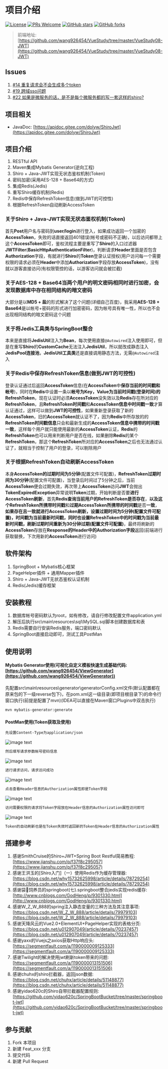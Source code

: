 # 项目介绍

[![License](https://img.shields.io/badge/license-MIT-blue.svg)](LICENSE)
[![PRs Welcome](https://img.shields.io/badge/PRs-welcome-brightgreen.svg)](https://github.com/wang926454/ShiroJwt/pulls)
[![GitHub stars](https://img.shields.io/github/stars/wang926454/ShiroJwt.svg?style=social&label=Stars)](https://github.com/wang926454/ShiroJwt)
[![GitHub forks](https://img.shields.io/github/forks/wang926454/ShiroJwt.svg?style=social&label=Fork)](https://github.com/wang926454/ShiroJwt)

> 前端地址: [https://github.com/wang926454/VueStudy/tree/master/VueStudy08-JWT](https://github.com/wang926454/VueStudy/tree/master/VueStudy08-JWT)

## Issues

1. [#14 重复请求会不会生成多个token](https://github.com/dolyw/ShiroJwt/issues/14)
2. [#19 跨域sso问题](https://github.com/dolyw/ShiroJwt/issues/19)
3. [#22 如果是微服务的话，是不是每个微服务都的写一套这样的shiro?](https://github.com/dolyw/ShiroJwt/issues/22)

## 项目相关

* JavaDoc: [https://apidoc.gitee.com/dolyw/ShiroJwt](https://apidoc.gitee.com/dolyw/ShiroJwt)

## 项目介绍

1. RESTful API
2. Maven集成Mybatis Generator(逆向工程)
3. Shiro + Java-JWT实现无状态鉴权机制(Token)
4. 密码加密(采用AES-128 + Base64的方式)
5. 集成Redis(Jedis)
6. 重写Shiro缓存机制(Redis)
7. Redis中保存RefreshToken信息(做到JWT的可控性)
8. 根据RefreshToken自动刷新AccessToken

### 关于Shiro + Java-JWT实现无状态鉴权机制(Token)

首先**Post**用户名与密码到**user/login**进行登入，如果成功返回一个加密的**AccessToken**，失败的话直接返回401错误(帐号或密码不正确)，以后访问都带上这个**AccessToken**即可，鉴权流程主要是重写了**Shiro**的入口过滤器**JWTFilter**(**BasicHttpAuthenticationFilter**)，判断请求**Header**里面是否包含**Authorization**字段，有就进行**Shiro**的**Token**登录认证授权(用户访问每一个需要权限的请求必须在**Header**中添加**Authorization**字段存放**AccessToken**)，没有就以游客直接访问(有权限管控的话，以游客访问就会被拦截)

### 关于AES-128 + Base64当两个用户的明文密码相同时进行加密，会发现数据库中存在相同结构的暗文密码

大部分是以**MD5 + 盐**的形式解决了这个问题(详细自己百度)，我采用**AES-128 + Base64**是以帐号+密码的形式进行加密密码，因为帐号具有唯一性，所以也不会出现相同结构的暗文密码这个问题

### 关于将Jedis工具类与SpringBoot整合

本来是直接将**JedisUtil**注入为**Bean**，每次使用直接`@Autowired`注入使用即可，但是在重写**Shiro**的**CustomCache**无法注入**JedisUtil**，所以就改成静态注入**JedisPool连接池**，**JedisUtil工具类**还是直接调用静态方法，无需`@Autowired`注入

### 关于Redis中保存RefreshToken信息(做到JWT的可控性)

登录认证通过后返回**AccessToken**信息(在**AccessToken**中**保存当前的时间戳和帐号**)，同时在**Redis**中设置一条以**帐号为Key，Value为当前时间戳(登录时间)**的**RefreshToken**，现在认证时必须**AccessToken**没失效以及**Redis**存在所对应的**RefreshToken**，且**RefreshToken时间戳**和**AccessToken信息中时间戳一致**才算认证通过，这样可以做到**JWT的可控性**，如果重新登录获取了新的**AccessToken**，旧的**AccessToken**就认证不了，因为**Redis**中所存放的的**RefreshToken时间戳信息**只会和最新生成的**AccessToken信息中携带的时间戳一致**，这样每个用户就只能使用最新的**AccessToken**认证，**Redis**的**RefreshToken**也可以用来判断用户是否在线，如果删除**Redis**的某个**RefreshToken**，那这个**RefreshToken**所对应的**AccessToken**之后也无法通过认证了，就相当于控制了用户的登录，可以剔除用户

### 关于根据RefreshToken自动刷新AccessToken

本身**AccessToken的过期时间为5分钟**(配置文件可配置)，**RefreshToken过期时间为30分钟**(配置文件可配置)，当登录后时间过了5分钟之后，当前**AccessToken**便会过期失效，再次带上**AccessToken**访问**JWT**会抛出**TokenExpiredException**异常说明**Token**过期，开始判断是否要**进行AccessToken刷新**，首先**Redis查询当前用户的RefreshToken是否存在**，**以及这个RefreshToken所携带时间戳**和**过期AccessToken所携带的时间戳**是否**一致**，**如果存在且一致就进行AccessToken刷新，设置过期时间为5分钟(配置文件可配置)，时间戳为当前最新时间戳，同时也设置RefreshToken中的时间戳为当前最新时间戳，刷新过期时间重新为30分钟过期(配置文件可配置)**，最终将刷新的**AccessToken**存放在**Response的Header中的Authorization字段**返回(前端进行获取替换，下次用新的**AccessToken**进行访问)

## 软件架构

1. SpringBoot + Mybatis核心框架
2. PageHelper插件 + 通用Mapper插件
3. Shiro + Java-JWT无状态鉴权认证机制
4. Redis(Jedis)缓存框架

## 安装教程

1. 数据库帐号密码默认为root，如有修改，请自行修改配置文件application.yml
2. 解压后执行src\main\resources\sql\MySQL.sql脚本创建数据库和表
3. Redis需要自行安装Redis服务，端口密码默认
4. SpringBoot直接启动即可，测试工具PostMan

## 使用说明

#### Mybatis Generator使用(可视化自定义模板快速生成基础代码:[https://github.com/wang926454/ViewGenerator](https://github.com/wang926454/ViewGenerator))

先配置src\main\resources\generator\generatorConfig.xml文件(默认配置都在原来包的下一级reverse包下)，在pom.xml这一级目录(即项目根目录下)的命令行窗口执行(前提是配置了mvn)(IDEA可以直接在Maven窗口Plugins中双击执行)
```txt
mvn mybatis-generator:generate
```

#### PostMan使用(Token获取及使用)

```txt
先设置Content-Type为application/json
```
![image text](https://docs.dolyw.com/Project/ShiroJwt/image/20181006001.PNG)
```txt
然后填写请求参数帐号密码信息
```
![image text](https://docs.dolyw.com/Project/ShiroJwt/image/20181006002.PNG)
```txt
进行请求访问，请求访问成功
```
![image text](https://docs.dolyw.com/Project/ShiroJwt/image/20181006003.PNG)
```txt
点击查看Header信息的Authorization属性即是Token字段
```
![image text](https://docs.dolyw.com/Project/ShiroJwt/image/20181006004.PNG)
```txt
访问需要权限的请求将Token字段放在Header信息的Authorization属性访问即可
```
![image text](https://docs.dolyw.com/Project/ShiroJwt/image/20181006005.PNG)
```txt
Token的自动刷新也是在Token失效时返回新的Token在Header信息的Authorization属性
```

## 搭建参考

1. 感谢SmithCruise的Shiro+JWT+Spring Boot Restful简易教程: [https://www.jianshu.com/p/f37f8c295057](https://www.jianshu.com/p/f37f8c295057)
2. 感谢王洪玉的[Shiro入门]（一）使用Redis作为缓存管理器: [https://blog.csdn.net/why15732625998/article/details/78729254](https://blog.csdn.net/why15732625998/article/details/78729254)
3. 感谢袋🐴饲养员的springboot(七).springboot整合jedis实现redis缓存: [http://www.cnblogs.com/GodHeng/p/9301330.html](http://www.cnblogs.com/GodHeng/p/9301330.html)
4. 感谢W_Z_W_888的spring注入静态变量的三种方法及其注意事项: [https://blog.csdn.net/W_Z_W_888/article/details/79979103](https://blog.csdn.net/W_Z_W_888/article/details/79979103)
5. 感谢天降风云的Vue2.0+ElementUI+PageHelper实现的表格分页: [https://blog.csdn.net/u012907049/article/details/70237457](https://blog.csdn.net/u012907049/article/details/70237457)
6. 感谢yaxx的Vuejs之axios获取Http响应头: [https://segmentfault.com/a/1190000009125333](https://segmentfault.com/a/1190000009125333)
7. 感谢Twilight的解决使用jwt刷新token带来的问题: [https://segmentfault.com/a/1190000013151506](https://segmentfault.com/a/1190000013151506)
8. 感谢chuhx的shiro拦截器，返回json数据: [https://blog.csdn.net/chuhx/article/details/51148877](https://blog.csdn.net/chuhx/article/details/51148877)
9. 感谢yidao620c的Shiro自带拦截器配置规则: [https://github.com/yidao620c/SpringBootBucket/tree/master/springboot-jwt](https://github.com/yidao620c/SpringBootBucket/tree/master/springboot-jwt)

## 参与贡献

1. Fork 本项目
2. 新建 Feat_xxx 分支
3. 提交代码
4. 新建 Pull Request
